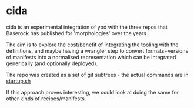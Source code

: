 # cida

cida is an experimental integration of ybd with the three repos that Baserock has published for 'morphologies' over the years.

The aim is to explore the cost/benefit of integrating the tooling with the definitions, and maybe having a wrangler step to convert formats+versions of manifests into a normalised representation which can be integrated generically (and optionally deployed).

The repo was created as a set of git subtrees - the actual commands are in [startup.sh](scripts/startup.sh)

If this approach proves interesting, we could look at doing the same for other kinds of recipes/manifests.
